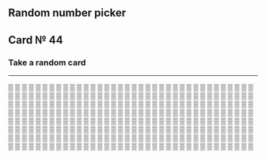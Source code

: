 ## Random number picker 

## Card № 44

### Take a random card
----
[▒](49.md) [▒](67.md) [▒](64.md) [▒](75.md) [▒](9.md) [▒](50.md) [▒](69.md) [▒](46.md) [▒](9.md) [▒](52.md) [▒](47.md) [▒](78.md) [▒](6.md) [▒](84.md) [▒](95.md) [▒](46.md) [▒](4.md) [▒](1.md) [▒](23.md) [▒](82.md) [▒](94.md) [▒](42.md) [▒](49.md) [▒](57.md) [▒](33.md) [▒](88.md) [▒](86.md) [▒](4.md) [▒](66.md) [▒](46.md) [▒](30.md) [▒](15.md) [▒](91.md) [▒](63.md) [▒](44.md) [▒](68.md) [▒](60.md) [▒](96.md) [▒](41.md) [▒](35.md) [▒](35.md) [▒](87.md) [▒](25.md) [▒](91.md) [▒](40.md) [▒](62.md) [▒](12.md) [▒](44.md) [▒](3.md) [▒](22.md) [▒](82.md) [▒](30.md) [▒](32.md) [▒](61.md) [▒](30.md) [▒](62.md) [▒](50.md) [▒](32.md) [▒](65.md) [▒](13.md) [▒](8.md) [▒](48.md) [▒](19.md) [▒](22.md) [▒](2.md) [▒](78.md) [▒](10.md) [▒](29.md) [▒](25.md) [▒](33.md) [▒](50.md) [▒](6.md) [▒](1.md) [▒](21.md) [▒](34.md) [▒](63.md) [▒](98.md) [▒](66.md) [▒](58.md) [▒](86.md) [▒](21.md) [▒](36.md) [▒](53.md) [▒](83.md) [▒](21.md) [▒](44.md) [▒](37.md) [▒](56.md) [▒](93.md) [▒](45.md) [▒](54.md) [▒](28.md) [▒](11.md) [▒](23.md) [▒](54.md) [▒](14.md) [▒](82.md) [▒](4.md) [▒](67.md) [▒](43.md) [▒](3.md) [▒](29.md) [▒](81.md) [▒](25.md) [▒](61.md) [▒](55.md) [▒](66.md) [▒](27.md) [▒](26.md) [▒](5.md) [▒](62.md) [▒](77.md) [▒](18.md) [▒](67.md) [▒](76.md) [▒](17.md) [▒](11.md) [▒](52.md) [▒](38.md) [▒](39.md) [▒](54.md) [▒](23.md) [▒](92.md) [▒](88.md) [▒](98.md) [▒](61.md) [▒](5.md) [▒](31.md) [▒](10.md) [▒](47.md) [▒](85.md) [▒](66.md) [▒](80.md) [▒](43.md) [▒](74.md) [▒](63.md) [▒](60.md) [▒](33.md) [▒](56.md) [▒](97.md) [▒](71.md) [▒](4.md) [▒](93.md) [▒](91.md) [▒](71.md) [▒](87.md) [▒](10.md) [▒](68.md) [▒](27.md) [▒](12.md) [▒](59.md) [▒](80.md) [▒](56.md) [▒](93.md) [▒](76.md) [▒](99.md) [▒](86.md) [▒](98.md) [▒](83.md) [▒](68.md) [▒](7.md) [▒](53.md) [▒](26.md) [▒](88.md) [▒](43.md) [▒](13.md) [▒](38.md) [▒](33.md) [▒](89.md) [▒](60.md) [▒](58.md) [▒](44.md) [▒](40.md) [▒](92.md) [▒](14.md) [▒](3.md) [▒](90.md) [▒](73.md) [▒](37.md) [▒](74.md) [▒](23.md) [▒](36.md) [▒](51.md) [▒](16.md) [▒](92.md) [▒](58.md) [▒](3.md) [▒](39.md) [▒](87.md) [▒](26.md) [▒](77.md) [▒](81.md) [▒](39.md) [▒](13.md) [▒](30.md) [▒](99.md) [▒](8.md) [▒](27.md) [▒](48.md) [▒](17.md) [▒](64.md) [▒](11.md) [▒](42.md) [▒](71.md) [▒](83.md) [▒](9.md) [▒](47.md) [▒](53.md) [▒](24.md) [▒](17.md) [▒](87.md) [▒](40.md) [▒](74.md) [▒](24.md) [▒](62.md) [▒](59.md) [▒](2.md) [▒](51.md) [▒](93.md) [▒](9.md) [▒](54.md) [▒](12.md) [▒](53.md) [▒](75.md) [▒](7.md) [▒](22.md) [▒](42.md) [▒](89.md) [▒](5.md) [▒](32.md) [▒](31.md) [▒](91.md) [▒](97.md) [▒](41.md) [▒](40.md) [▒](45.md) [▒](82.md) [▒](7.md) [▒](65.md) [▒](8.md) [▒](84.md) [▒](72.md) [▒](19.md) [▒](89.md) [▒](47.md) [▒](38.md) [▒](75.md) [▒](95.md) [▒](90.md) [▒](24.md) [▒](79.md) [▒](18.md) [▒](99.md) [▒](49.md) [▒](65.md) [▒](51.md) [▒](73.md) [▒](29.md) [▒](52.md) [▒](31.md) [▒](2.md) [▒](1.md) [▒](72.md) [▒](96.md) [▒](16.md) [▒](32.md) [▒](20.md) [▒](99.md) [▒](70.md) [▒](1.md) [▒](34.md) [▒](20.md) [▒](58.md) [▒](24.md) [▒](84.md) [▒](15.md) [▒](14.md) [▒](27.md) [▒](45.md) [▒](68.md) [▒](18.md) [▒](80.md) [▒](49.md) [▒](19.md) [▒](57.md) [▒](70.md) [▒](28.md) [▒](79.md) 